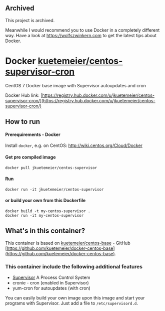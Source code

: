 ## Archived

This project is archived.

Meanwhile I would recommend you to use Docker in a completely different way. Have a look at https://wolfszwinkern.com to get the latest tips about Docker.

# Docker [kuetemeier/centos-supervisor-cron](https://registry.hub.docker.com/u/kuetemeier/centos-supervisor-cron/)

CentOS 7 Docker base image with Supervisor autoupdates and cron

Docker Hub link: [https://registry.hub.docker.com/u/jkuetemeier/centos-supervisor-cron/](https://registry.hub.docker.com/u/jkuetemeier/centos-supervisor-cron/)

## How to run

#### Prerequirements - Docker

Install `docker`, e.g. on CentOS: http://wiki.centos.org/Cloud/Docker

#### Get pre compiled image

    docker pull jkuetemeier/centos-supervisor

#### Run

    docker run -it jkuetemeier/centos-supervisor

#### or build your own from this Dockerfile

    docker build -t my-centos-supervisor .
    docker run -it my-centos-supervisor

## What's in this container?

This container is based on [kuetemeier/centos-base](https://registry.hub.docker.com/u/kuetemeier/centos-base/) - GitHub [https://github.com/kuetemeier/docker-centos-base](https://github.com/kuetemeier/docker-centos-base).

### This container include the following additional features

- [Supervisor](http://supervisord.org/) A Process Control System
- cronie - cron (enabled in Supervisor)
- yum-cron for autoupdates (with cron)

You can easily build your own image upon this image and start your programs
with Supervisor. Just add a file to `/etc/supervisord.d`.
